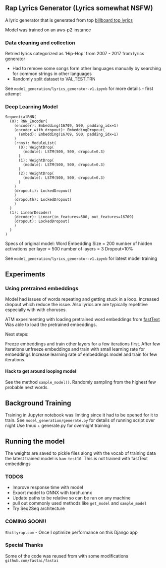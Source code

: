 ## Rap Lyrics Generator (Lyrics somewhat NSFW)

A lyric generator that is generated from top [billboard top lyrics](https://www.kaggle.com/rakannimer/billboard-top-lyrics-analysis/data)

Model was trained on an aws-p2 instance

### Data cleaning and collection

Retried lyrics categorized as 'Hip-Hop' from 2007 - 2017 from lyrics generator
- Had to remove some songs form other languages manually by searching for common strings in other languages
- Randomly split dataset to VAL,TEST,TRN

See `model_generation/lyrics_generator-v1.ipynb` for more details - first attempt

### Deep Learning Model

```
SequentialRNN(
  (0): RNN_Encoder(
    (encoder): Embedding(16709, 500, padding_idx=1)
    (encoder_with_dropout): EmbeddingDropout(
      (embed): Embedding(16709, 500, padding_idx=1)
    )
    (rnns): ModuleList(
      (0): WeightDrop(
        (module): LSTM(500, 500, dropout=0.3)
      )
      (1): WeightDrop(
        (module): LSTM(500, 500, dropout=0.3)
      )
      (2): WeightDrop(
        (module): LSTM(500, 500, dropout=0.3)
      )
    )
    (dropouti): LockedDropout(
    )
    (dropouth): LockedDropout(
    )
  )
  (1): LinearDecoder(
    (decoder): Linear(in_features=500, out_features=16709)
    (dropout): LockedDropout(
    )
  )
)
```

Specs of original model:
Word Embedding Size = 200
number of hidden activations per layer = 500
number of layers = 3
Dropout=10%

See `model_generation/lyrics_generator-v1.ipynb` for latest model training

## Experiments


### Using pretrained embeddings

Model had issues of words repeating and getting stuck in a loop. Increased 
dropout which reduce the issue. Also lyrics are are typically repetitive especially with
with choruses.

ATM experimenting with loading pretrained word embeddings from [fastText](https://github.com/facebookresearch/fastText)
Was able to load the pretrained embeddings. 

Next steps:

Freeze embeddings and train other layers for a few iterations first.
After few iterations unfreeze embeddings and train with small learning rate for embeddings
Increase learning rate of embeddings model and train for few iterations.

#### Hack to get around looping model

See the method `sample_model()`. Randomly sampling from the highest few probable next words.

## Background Training

Training in Jupyter notebook was limiting since it had to be opened for it to train.
See `model_generation/generate.py` for details of running script over night
Use tmux + generate.py for overnight training

## Running the model

The weights are saved to pickle files along with the vocab of training data 
the latest trained model is `kam-test10`. This is not trained with fastText embeddings

### TODOS

- Improve response time with model
- Export model to ONNX with torch.onnx
- Update paths to be relative so can be ran on any machine
- pull out commonly used methods like `get_model` and `sample_model`
- Try Seq2Seq architecture 

### COMING SOON!!

`Shittyrap.com` - Once I optimize performance on this Django app

### Special Thanks

Some of the code was reused from with some modifications `github.com/fastai/fastai`
